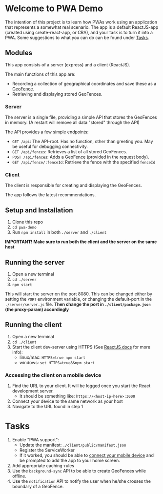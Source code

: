 # Welcome to PWA Demo
The intention of this project is to learn how PWAs work using an 
application that represents a somewhat real scenario. The app is a default ReactJS-app (created using create-react-app, or CRA), 
and your task is to turn it into a PWA. Some suggestions to what you can do can be found under [Tasks](#tasks).

## Modules
This app consists of a server (express) and a client (ReactJS). 

The main functions of this app are: 
* Recording a collection of geographical coordinates and save these as a [GeoFence](https://en.wikipedia.org/wiki/Geo-fence).
* Retrieving and displaying stored GeoFences. 

### Server
The server is a single file, providing a simple API that stores the GeoFences in memory. 
(A restart will remove all data "stored" through the API)

The API provides a few simple endpoints:
* `GET /api`: The API-root. Has no function, other than greeting you. May be useful for debugging connectivity.
* `GET /api/fences`: Retrieves a list of all stored GeoFences.
* `POST /api/fences`: Adds a GeoFence (provided in the request body).
* `GET /api/fence/:fenceId`: Retrieve the fence with the specified `fenceId`

### Client
The client is responsible for creating and displaying the GeoFences.

The app follows the latest recommendations.

## Setup and Installation
1. Clone this repo
2. `cd pwa-demo`
3. Run `npm install` in both `./server` and `./client`

**IMPORTANT! Make sure to run both the client and the server on the same host**

## Running the server
1. Open a new terminal 
2. `cd ./server`
3. `npm start`

This will start the server on the port 8080. 
This can be changed either by setting the `PORT` environment variable, 
or changing the default-port in the `./server/server.js` file. 
**Then change the port in `./client/package.json` (the proxy-param) accordingly** 

## Running the client
1. Open a new terminal
2. `cd ./client`
3. Start the client dev-server using HTTPS (See [ReactJS docs](https://create-react-app.dev/docs/using-https-in-development/) for more info):
    * linux/mac: `HTTPS=true npm start`
    * windows: `set HTTPS=true&&npm start`

### Accessing the client on a mobile device
1. Find the URL to your client. It will be logged once you start the React development server.
    * It should be something like: `https://<host-ip-here>:3000`
2. Connect your device to the same network as your host
3. Navigate to the URL found in step 1
    
# Tasks
1. Enable "PWA support":
    * Update the manifest: `./client/public/manifest.json`
    * Register the ServiceWorker
    * If it worked, you should be able to [connect your mobile device](#accessing-the-client-on-a-mobile-device) 
    and be prompted to add the app to your home screen. 
2. Add appropriate caching-rules
3. Use the `background-sync` API to be able to create GeoFences while offline.
4. Use the `notification` API to notify the user when he/she crosses the boundary of a GeoFence. 